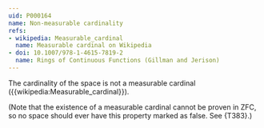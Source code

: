 ```yaml
---
uid: P000164
name: Non-measurable cardinality
refs:
- wikipedia: Measurable_cardinal
  name: Measurable cardinal on Wikipedia
- doi: 10.1007/978-1-4615-7819-2
  name: Rings of Continuous Functions (Gillman and Jerison)
---
```


The cardinality of the space is not a measurable cardinal ({{wikipedia:Measurable_cardinal}}).

(Note that the existence of a measurable cardinal cannot be proven in ZFC, so no space should ever have this
property marked as false. See {T383}.)
